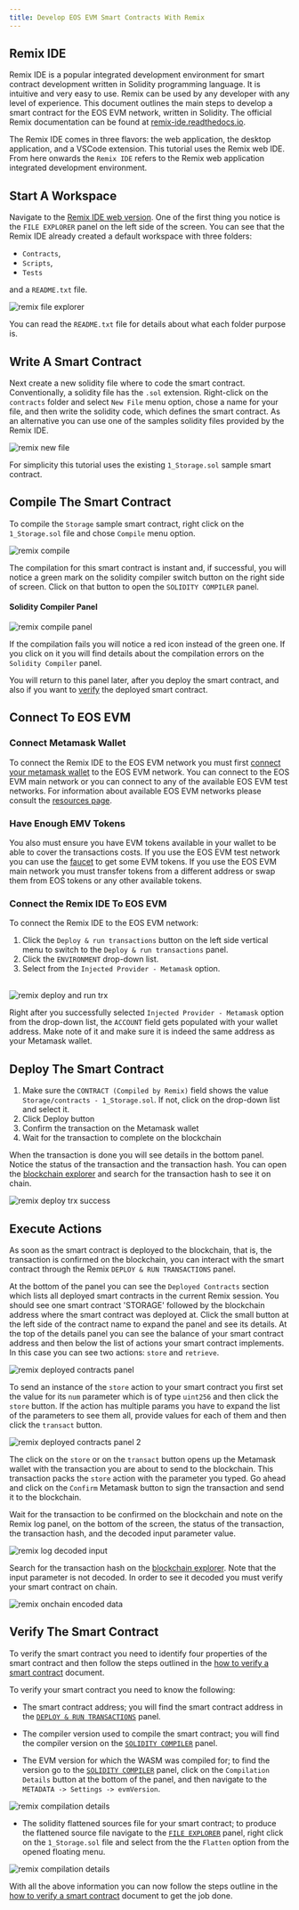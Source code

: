 ```yaml
---
title: Develop EOS EVM Smart Contracts With Remix
---
```


## Remix IDE

Remix IDE is a popular integrated development environment for smart contract development written in Solidity programming language. It is intuitive and very easy to use. Remix can be used by any developer with any level of experience. This document outlines the main steps to develop a smart contract for the EOS EVM network, written in Solidity. The official Remix documentation can be found at [remix-ide.readthedocs.io](https://remix-ide.readthedocs.io/en/latest/).

The Remix IDE comes in three flavors: the web application, the desktop application, and a VSCode extension. This tutorial uses the Remix web IDE. From here onwards the `Remix IDE` refers to the Remix web application integrated development environment.

## Start A Workspace

Navigate to the [Remix IDE web version](https://remix.ethereum.org/). One of the first thing you notice is the `FILE EXPLORER` panel on the left side of the screen. You can see that the Remix IDE already created a default workspace with three folders:

- `Contracts`, 
- `Scripts`,
- `Tests` 

and a `README.txt` file.

![remix file explorer](./resources/remix_file_explorer.png)

You can read the `README.txt` file for details about what each folder purpose is.

## Write A Smart Contract

Next create a new solidity file where to code the smart contract. Conventionally, a solidity file has the `.sol` extension. Right-click on the `contracts` folder and select `New File` menu option, chose a name for your file, and then write the solidity code, which defines the smart contract. As an alternative you can use one of the samples solidity files provided by the Remix IDE.

![remix new file](./resources/remix_new_file.png)

For simplicity this tutorial uses the existing `1_Storage.sol` sample smart contract.

## Compile The Smart Contract

To compile the `Storage` sample smart contract, right click on the `1_Storage.sol` file and chose `Compile` menu option.

![remix compile](./resources/remix_compile.png)

The compilation for this smart contract is instant and, if successful, you will notice a green mark on the solidity compiler switch button on the right side of screen. Click on that button to open the `SOLIDITY COMPILER` panel.

#### Solidity Compiler Panel

![remix compile panel](./resources/remix_compile_panel.png)

If the compilation fails you will notice a red icon instead of the green one. If you click on it you will find details about the compilation errors on the `Solidity Compiler` panel.

You will return to this panel later, after you deploy the smart contract, and also if you want to [verify](#verify-the-smart-contract) the deployed smart contract.

## Connect To EOS EVM

### Connect Metamask Wallet

To connect the Remix IDE to the EOS EVM network you must first [connect your metamask wallet](../20_eos-evm-network/20_connect-metamask.md) to the EOS EVM network. You can connect to the EOS EVM main network or you can connect to any of the available EOS EVM test networks. For information about available EOS EVM networks please consult the [resources page](../20_eos-evm-network/30_resources.md).

### Have Enough EMV Tokens

You also must ensure you have EVM tokens available in your wallet to be able to cover the transactions costs. If you use the EOS EVM test network you can use the [faucet](https://faucet-testnet2.trust.one) to get some EVM tokens. If you use the EOS EVM main network you must transfer tokens from a different address or swap them from EOS tokens or any other available tokens.

### Connect the Remix IDE To EOS EVM

To connect the Remix IDE to the EOS EVM network:

1. Click the `Deploy & run transactions` button on the left side vertical menu to switch to the `Deploy & run transactions` panel.
2. Click the `ENVIRONMENT` drop-down list.
3. Select from the `Injected Provider - Metamask` option.

\
![remix deploy and run trx](./resources/remix_deploy_run_trx_panel.png)

Right after you successfully selected `Injected Provider - Metamask` option from the drop-down list, the `ACCOUNT` field gets populated with your wallet address. Make note of it and make sure it is indeed the same address as your Metamask wallet.

## Deploy The Smart Contract

1. Make sure the `CONTRACT (Compiled by Remix)` field shows the value `Storage/contracts - 1_Storage.sol`. If not, click on the drop-down list and select it.
2. Click Deploy button
3. Confirm the transaction on the Metamask wallet
4. Wait for the transaction to complete on the blockchain

When the transaction is done you will see details in the bottom panel. Notice the status of the transaction and the transaction hash. You can open the [blockchain explorer](https://explorer-testnet2.trust.one/) and search for the transaction hash to see it on chain.

![remix deploy trx success](./resources/remix_deploy_trx_success.png)

## Execute Actions

As soon as the smart contract is deployed to the blockchain, that is, the transaction is confirmed on the blockchain, you can interact with the smart contract through the Remix `DEPLOY & RUN TRANSACTIONS` panel.

At the bottom of the panel you can see the `Deployed Contracts` section which lists all deployed smart contracts in the current Remix session. You should see one smart contract 'STORAGE' followed by the blockchain address where the smart contract was deployed at. Click the small button at the left side of the contract name to expand the panel and see its details. At the top of the details panel you can see the balance of your smart contract address and then below the list of actions your smart contract implements. In this case you can see two actions: `store` and `retrieve`.

![remix deployed contracts panel](./resources/remix_deployed_contracts_panel.png)

To send an instance of the `store` action to your smart contract you first set the value for its `num` parameter which is of type `uint256` and then click the `store` button. If the action has multiple params you have to expand the list of the parameters to see them all, provide values for each of them and then click the `transact` button.

![remix deployed contracts panel 2](./resources/remix_deployed_contracts_panel_2.png)

The click on the `store` or on the `transact` button opens up the Metamask wallet with the transaction you are about to send to the blockchain. This transaction packs the `store` action with the parameter you typed. Go ahead and click on the `Confirm` Metamask button to sign the transaction and send it to the blockchain.

Wait for the transaction to be confirmed on the blockchain and note on the Remix log panel, on the bottom of the screen, the status of the transaction, the transaction hash, and the decoded input parameter value.

![remix log decoded input](./resources/remix_log_decoded_input.png)

Search for the transaction hash on the [blockchain explorer](https://explorer-testnet2.trust.one/). Note that the input parameter is not decoded. In order to see it decoded you must verify your smart contract on chain.

![remix onchain encoded data](./resources/remix_onchain_encoded_data.png)

## Verify The Smart Contract

To verify the smart contract you need to identify four properties of the smart contract and then follow the steps outlined in the [how to verify a smart contract](./60_how_to_verify_a_smart_contract.md) document.

To verify your smart contract you need to know the following:

- The smart contract address; you will find the smart contract address in the [`DEPLOY & RUN TRANSACTIONS`](#execute-actions) panel.

- The compiler version used to compile the smart contract; you will find the compiler version on the [`SOLIDITY COMPILER`](#solidity-compiler-panel) panel.

- The EVM version for which the WASM was compiled for; to find the version go to the [`SOLIDITY COMPILER`](#solidity-compiler-panel) panel, click on the `Compilation Details` button at the bottom of the panel, and then navigate to the `METADATA -> Settings -> evmVersion`.

![remix compilation details](./resources/remix_compilation_details.png)

- The solidity flattened sources file for your smart contract; to produce the flattened source file navigate to the [`FILE EXPLORER`](#start-a-workspace) panel, right click on the `1_Storage.sol` file and select from the the `Flatten` option from the opened floating menu.

![remix compilation details](./resources/remix_compilation_details.png)

With all the above information you can now follow the steps outline in the [how to verify a smart contract](./60_how_to_verify_a_smart_contract.md) document to get the job done.
